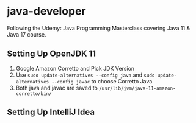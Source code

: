 # java-developer
Following the Udemy: Java Programming Masterclass covering Java 11 &amp; Java 17 course.


## Setting Up OpenJDK 11
1) Google Amazon Corretto and Pick JDK Version
2) Use `sudo update-alternatives --config java` and `sudo update-alternatives --config javac` to choose Corretto Java.
3) Both java and javac are saved to `/usr/lib/jvm/java-11-amazon-corretto/bin/`


## Setting Up IntelliJ Idea

